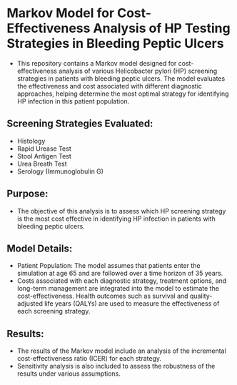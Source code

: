 # Markov Model for Cost-Effectiveness Analysis of HP Testing Strategies in Bleeding Peptic Ulcers
* This repository contains a Markov model designed for cost-effectiveness analysis of various Helicobacter pylori (HP) screening strategies in patients with bleeding peptic ulcers. The model evaluates the effectiveness and cost associated with different diagnostic approaches, helping determine the most optimal strategy for identifying HP infection in this patient population.

## Screening Strategies Evaluated:
* Histology
* Rapid Urease Test
* Stool Antigen Test
* Urea Breath Test
* Serology (Immunoglobulin G)

## Purpose:
* The objective of this analysis is to assess which HP screening strategy is the most cost effective in identifying HP infection in patients with bleeding peptic ulcers.

## Model Details:
* Patient Population: The model assumes that patients enter the simulation at age 65 and are followed over a time horizon of 35 years.
* Costs associated with each diagnostic strategy, treatment options, and long-term management are integrated into the model to estimate the cost-effectiveness.
Health outcomes such as survival and quality-adjusted life years (QALYs) are used to measure the effectiveness of each screening strategy.

## Results:
* The results of the Markov model include an analysis of the incremental cost-effectiveness ratio (ICER) for each strategy.
* Sensitivity analysis is also included to assess the robustness of the results under various assumptions.
